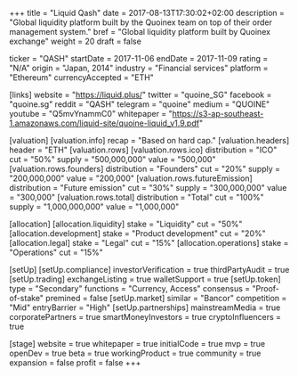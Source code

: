+++
title = "Liquid Qash"
date = 2017-08-13T17:30:02+02:00
description = "Global liquidity platform built by the Quoinex team on top of their order management system."
bref = "Global liquidity platform built by Quoinex exchange"
weight = 20
draft = false

ticker = "QASH"
startDate = 2017-11-06
endDate = 2017-11-09
rating = "N/A"
origin = "Japan, 2014"
industry = "Financial services"
platform = "Ethereum"
currencyAccepted = "ETH"

[links]
  website = "https://liquid.plus/"
  twitter = "quoine_SG"
  facebook = "quoine.sg"
  reddit = "QASH"
  telegram = "quoine"
  medium = "QUOINE"
  youtube = "Q5mvYnammC0"
  whitepaper = "https://s3-ap-southeast-1.amazonaws.com/liquid-site/quoine-liquid_v1.9.pdf"

[valuation]
  [valuation.info]
    recap = "Based on hard cap."
  [valuation.headers]
    header = "ETH"
  [valuation.rows]
    [valuation.rows.ico]
      distribution = "ICO"
      cut = "50%"
      supply = "500,000,000"
      value = "500,000"
    [valuation.rows.founders]
      distribution = "Founders"
      cut = "20%"
      supply = "200,000,000"
      value = "200,000"
    [valuation.rows.futureEmission]
      distribution = "Future emission"
      cut = "30%"
      supply = "300,000,000"
      value = "300,000"
    [valuation.rows.total]
      distribution = "Total"
      cut = "100%"
      supply = "1,000,000,000"
      value = "1,000,000"

[allocation]
  [allocation.liquidity]
    stake = "Liquidity"
    cut = "50%"
  [allocation.development]
    stake = "Product development"
    cut = "20%"
  [allocation.legal]
    stake = "Legal"
    cut = "15%"
  [allocation.operations]
    stake = "Operations"
    cut = "15%"

[setUp]
  [setUp.compliance]
    investorVerification = true
    thirdPartyAudit = true
  [setUp.trading]
    exchangeListing = true
    walletSupport = true
  [setUp.token]
    type = "Secondary"
    functions = "Currency, Access"
    consensus = "Proof-of-stake"
    premined = false
  [setUp.market]
    similar = "Bancor"
    competition = "Mid"
    entryBarrier = "High"
  [setUp.partnerships]
    mainstreamMedia = true
    corporatePartners = true
    smartMoneyInvestors = true
    cryptoInfluencers = true

[stage]
  website = true
  whitepaper = true
  initialCode = true
  mvp = true
  openDev = true
  beta = true
  workingProduct = true
  community = true
  expansion = false
  profit = false
+++
